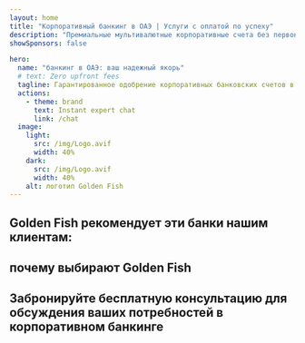 ```yaml
---
layout: home
title: "Корпоративный банкинг в ОАЭ | Услуги с оплатой по успеху"
description: "Премиальные мультивалютные корпоративные счета без первоначальных взносов — платите только после одобрения. Полное сопровождение заявки с 96% успешных открытий. Гарантированное открытие счета."
showSponsors: false

hero:
  name: "банкинг в ОАЭ: ваш надежный якорь"
  # text: Zero upfront fees
  tagline: Гарантированное одобрение корпоративных банковских счетов в 2025 году. <span class="hl">Никаких первоначальных взносов</span> — платите только после одобрения. 96% успешных случаев.
  actions:
    - theme: brand
      text: Instant expert chat
      link: /chat
  image:
    light:
      src: /img/Logo.avif
      width: 40%
    dark:
      src: /img/Logo.avif
      width: 40%
    alt: логотип Golden Fish
---
```


<FeatureCards :features="[
  {
    title: 'гарантированное одобрение счетов',
    bullet: '✓',
    items: [
      'Гарантия одобрения первого счета в течение двух месяцев',
      'Гарантия одобрения второго счета в течение трёх месяцев',
      'Качественная подготовка бизнес-плана',
      'Полная поддержка due diligence',
      'Стратегия прямого общения с банком',
      'Полный пакет настройки банковских услуг'
    ],
    linkText: 'Learn more',
    link: '../../corporate-banking-services/guaranteed-account-approvals',
    icon: {
      light: '/video/iStock-2186765808.mp4',
      dark: '/video/iStock-2166377244.mp4',
      alt: 'требования к банку',
    }
  },
]" />

<FeatureCards :features="[
  {
    title: 'банковские счета в ОАЭ для бизнеса с высоким риском',
    items: [
      'Экспертные рекомендации по enhanced due diligence (EDD)',
      'Мониторинг транзакций и управление рисками',
      'Настройка политик и процедур compliance',
      'Управление отношениями с банком',
      'Регулярные обновления compliance и аудиты',
      'Планирование на случай непредвиденных ситуаций для безопасности счета'
    ],
    linkText: 'Learn more',
    link: '../../corporate-banking-services/UAE-Bank-Accounts-for-High-Risk-Business',
    icon: {
      light: '/img/iStock-1333000394.avif',
      dark: '/img/iStock-584576538.avif',
      alt: 'банковские услуги',
    }
  },
  {
    title: 'соблюдайте compliance: защитите свой бизнес в ОАЭ',
    items: [
      'Регулярные аудиты compliance для выявления потенциальных рисков',
      'Полный комплекс PRO-услуг для получения государственных разрешений',
      'Управление продлением лицензий и уведомления',
      'Консультации по банкингу и сопровождение счетов',
      'Поддержка compliance по VAT и ESR',
      'Соблюдение трудового законодательства и визовых требований для сотрудников',
      'Обучающие семинары по обновлениям нормативных требований'
    ],
    linkText: 'Learn more',
    link: '../../company-registration/Protect-Your-Business',
    icon: {
      light: '/img/iStock-1382278859.jpg',
      dark: '/img/iStock-1867623684.jpg',
      alt: 'банковские услуги',
    }
  },
  {
    title: 'преимущества корпоративного банкинга в ОАЭ',
    items: [
      'Надёжная банковская система с рейтингом Moody\'s **Aa2**',
      '**Фиксированный курс USD с 1980 года**',
      'Отсутствие ограничений на движение капитала',
      'Валютные резервы свыше 184 млрд долларов США',
      'Политическая и экономическая стабильность',
      'Государственная поддержка банковской системы',
      'Современный цифровой банкинг мирового уровня'
    ],
    linkText: 'Learn more',
    link: '../../company-registration/banking',
    icon: {
      light: '/img/iStock-1032707788.jpg',
      dark: '/img/iStock-1152367067.avif',
      alt: 'процесс банкинга',
    }
  }
]" />

## Golden Fish рекомендует эти банки нашим клиентам:

<!--@include: /../../include/recommended-banks.md-->

## почему выбирают Golden Fish

<BenefitsList :features="[
  {
    icon: '🏢',
    title: 'Местная экспертиза в ОАЭ',
    text: 'Специалисты в Дубае обеспечивают профессиональную поддержку на каждом этапе процесса.'
  },
  {
    icon: '📊',
    title: 'Доказанная высокая эффективность',
    text: 'Более 90% одобрений с сотнями выданных виз, банковских счетов и регистраций компаний через наш премиальный сервис.'
  },
  {
    icon: '💸',
    title: '**Оплата по результату**',
    text: '[Оплата только после одобрения](/uae-business/benefits/success-based-fees). Полная прозрачность без скрытых платежей.'
  },
]" />

## Забронируйте бесплатную консультацию для обсуждения ваших потребностей в корпоративном банкинге

<ContactForm buttonText="Поговорить с экспертом" />
